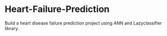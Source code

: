 # Heart-Failure-Prediction
Build a heart disease failure prediction project using ANN and Lazyclassifier library.
